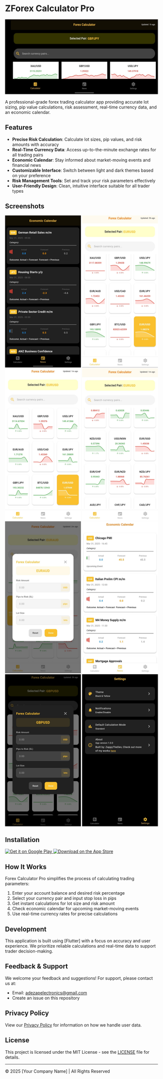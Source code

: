 # ZForex Calculator Pro

![ZForex Calculator Pro Banner](assets/Feature_Graphic.jpg)

A professional-grade forex trading calculator app providing accurate lot sizing, pip value calculations, risk assessment, real-time currency data, and an economic calendar.

## Features

- **Precise Risk Calculation**: Calculate lot sizes, pip values, and risk amounts with accuracy
- **Real-Time Currency Data**: Access up-to-the-minute exchange rates for all trading pairs
- **Economic Calendar**: Stay informed about market-moving events and financial news
- **Customizable Interface**: Switch between light and dark themes based on your preference
- **Risk Management Tools**: Set and track your risk parameters effectively
- **User-Friendly Design**: Clean, intuitive interface suitable for all trader types

## Screenshots

<div align="center">
  <img src="assets/1.jpg" alt="Risk Calculator" width="250"/>
  <img src="assets/2.jpg" alt="Currency Pairs" width="250"/>
  <img src="assets/3.jpg" alt="Economic Calendar" width="250"/>
  <img src="assets/4.jpg" alt="Economic Calendar" width="250"/>
  <img src="assets/5.jpg" alt="Economic Calendar" width="250"/>
  <img src="assets/6.jpg" alt="Economic Calendar" width="250"/>
  <img src="assets/7.jpg" alt="Economic Calendar" width="250"/>
  <img src="assets/8.jpg" alt="Economic Calendar" width="250"/>
</div>

## Installation

<a href="https://play.google.com/store/apps/details?id=com.yourcompany.forexcalculatorpro">
  <img src="assets/google-play-badge.png" alt="Get it on Google Play" height="60"/>
</a>
<a href="https://apps.apple.com/app/forex-calculator-pro/id0123456789">
  <img src="assets/app-store-badge.png" alt="Download on the App Store" height="60"/>
</a>

## How It Works

Forex Calculator Pro simplifies the process of calculating trading parameters:

1. Enter your account balance and desired risk percentage
2. Select your currency pair and input stop loss in pips
3. Get instant calculations for lot size and risk amount
4. Check economic calendar for upcoming market-moving events
5. Use real-time currency rates for precise calculations

## Development

This application is built using [Flutter] with a focus on accuracy and user experience. We prioritize reliable calculations and real-time data to support trader decision-making.

## Feedback & Support

We welcome your feedback and suggestions! For support, please contact us at:

- Email: adezapelectronics@gmail.com
- Create an issue on this repository

## Privacy Policy

View our [Privacy Policy](privacy-policy.md) for information on how we handle user data.

## License

This project is licensed under the MIT License - see the [LICENSE](LICENSE) file for details.

---

© 2025 [Your Company Name] | All Rights Reserved


